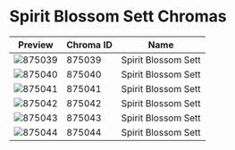# Spirit Blossom Sett Chromas



| Preview | Chroma ID | Name |
|---------|-----------|------|
| ![875039](https://raw.communitydragon.org/latest/plugins/rcp-be-lol-game-data/global/default/v1/champion-chroma-images/875/875039.png) | 875039 | Spirit Blossom Sett |
| ![875040](https://raw.communitydragon.org/latest/plugins/rcp-be-lol-game-data/global/default/v1/champion-chroma-images/875/875040.png) | 875040 | Spirit Blossom Sett |
| ![875041](https://raw.communitydragon.org/latest/plugins/rcp-be-lol-game-data/global/default/v1/champion-chroma-images/875/875041.png) | 875041 | Spirit Blossom Sett |
| ![875042](https://raw.communitydragon.org/latest/plugins/rcp-be-lol-game-data/global/default/v1/champion-chroma-images/875/875042.png) | 875042 | Spirit Blossom Sett |
| ![875043](https://raw.communitydragon.org/latest/plugins/rcp-be-lol-game-data/global/default/v1/champion-chroma-images/875/875043.png) | 875043 | Spirit Blossom Sett |
| ![875044](https://raw.communitydragon.org/latest/plugins/rcp-be-lol-game-data/global/default/v1/champion-chroma-images/875/875044.png) | 875044 | Spirit Blossom Sett |